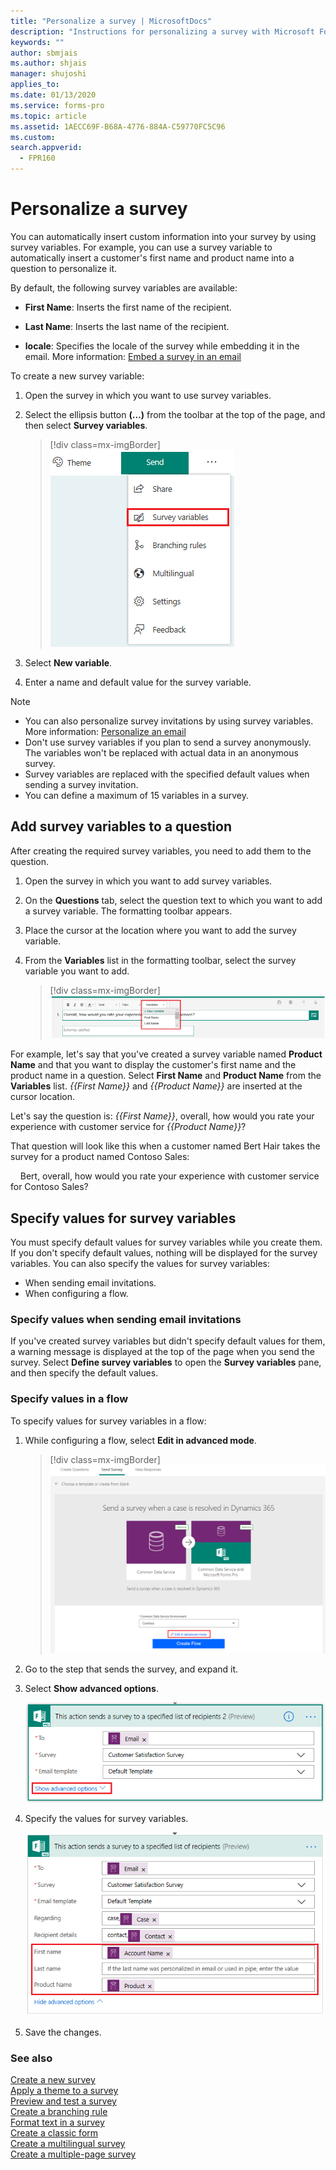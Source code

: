 ```yaml
---
title: "Personalize a survey | MicrosoftDocs"
description: "Instructions for personalizing a survey with Microsoft Forms Pro"
keywords: ""
author: sbmjais
ms.author: shjais
manager: shujoshi
applies_to: 
ms.date: 01/13/2020
ms.service: forms-pro
ms.topic: article
ms.assetid: 1AECC69F-B68A-4776-884A-C59770FC5C96
ms.custom: 
search.appverid:
  - FPR160
---
```


# Personalize a survey

You can automatically insert custom information into your survey by using survey variables. For example, you can use a survey variable to automatically insert a customer's first name and product name into a question to personalize it.

By default, the following survey variables are available:

- **First Name**: Inserts the first name of the recipient.

- **Last Name**: Inserts the last name of the recipient.

- **locale**: Specifies the locale of the survey while embedding it in the email. More information: [Embed a survey in an email](send-survey-email.md#embed-a-survey-in-an-email)

To create a new survey variable:

1.	Open the survey in which you want to use survey variables.

2.	Select the ellipsis button **(…)** from the toolbar at the top of the page, and then select **Survey variables**.

    > [!div class=mx-imgBorder]
    > ![Survey variables button](media/custom-data-button.png "Survey variables button")

3.	Select **New variable**.

5.	Enter a name and default value for the survey variable.

> [!NOTE]
> - You can also personalize survey invitations by using survey variables. More information: [Personalize an email](send-survey-email.md#personalize-an-email)
> - Don't use survey variables if you plan to send a survey anonymously. The variables won't be replaced with actual data in an anonymous survey.
> - Survey variables are replaced with the specified default values when sending a survey invitation.
> - You can define a maximum of 15 variables in a survey.

## Add survey variables to a question

After creating the required survey variables, you need to add them to the question. 

1.	Open the survey in which you want to add survey variables.

2.	On the **Questions** tab, select the question text to which you want to add a survey variable. The formatting toolbar appears.

3.	Place the cursor at the location where you want to add the survey variable.

4.	From the **Variables** list in the formatting toolbar, select the survey variable you want to add.

    > [!div class=mx-imgBorder]
    > ![Add survey variables](media/add-pipe-data.png "Add survey variables")

For example, let's say that you've created a survey variable named **Product Name** and that you want to display the customer's first name and the product name in a question. Select **First Name** and **Product Name** from the **Variables** list. *{{First Name}}* and *{{Product Name}}* are inserted at the cursor location.

Let's say the question is:
*{{First Name}}*, overall, how would you rate your experience with customer service for *{{Product Name}}*?

That question will look like this when a customer named Bert Hair takes the survey for a product named Contoso Sales:

&nbsp;&nbsp;&nbsp;&nbsp;Bert, overall, how would you rate your experience with customer service for Contoso Sales?

## Specify values for survey variables

You must specify default values for survey variables while you create them. If you don't specify default values, nothing will be displayed for the survey variables. You can also specify the values for survey variables:

- When sending email invitations.
- When configuring a flow.

### Specify values when sending email invitations

If you've created survey variables but didn't specify default values for them, a warning message is displayed at the top of the page when you send the survey. Select **Define survey variables** to open the **Survey variables** pane, and then specify the default values.

### Specify values in a flow

To specify values for survey variables in a flow:

1.	While configuring a flow, select **Edit in advanced mode**.

    > [!div class=mx-imgBorder]
    > ![Edit a flow in advanced mode](media/flow-advanced-mode.png "Edit a flow in advanced mode")

2.	Go to the step that sends the survey, and expand it.

3.	Select **Show advanced options**.

    ![Show advanced options for a step in a flow](media/flow-step-advanced-options-button.png "Show advanced options for a step in a flow")

4.	Specify the values for survey variables.

    ![Specify values for survey variables](media/flow-step-advanced-options.png "Specify values for survey variables")

5.	Save the changes.

### See also

[Create a new survey](create-new-survey.md)<br>
[Apply a theme to a survey](apply-theme.md)<br>
[Preview and test a survey](preview-test-survey.md)<br>
[Create a branching rule](create-branching-rule.md)<br>
[Format text in a survey](survey-text-format.md)<br>
[Create a classic form](create-classic-form.md)<br>
[Create a multilingual survey](create-multilingual-survey.md)<br>
[Create a multiple-page survey](create-multipage-survey.md)
